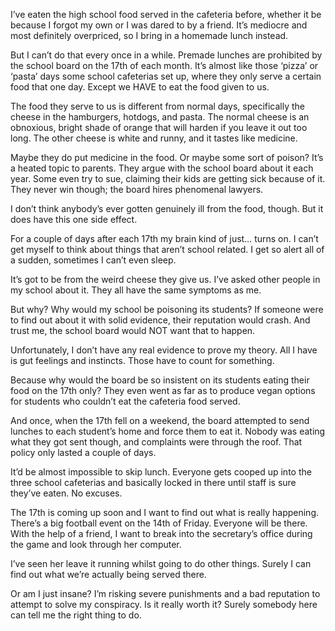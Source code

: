 I’ve eaten the high school food served in the cafeteria before, whether it be because I forgot my own or I was dared to by a friend. It’s mediocre and most definitely overpriced, so I bring in a homemade lunch instead.

But I can’t do that every once in a while. Premade lunches are prohibited by the school board on the 17th of each month. It’s almost like those ‘pizza’ or ‘pasta’ days some school cafeterias set up, where they only serve a certain food that one day. Except we HAVE to eat the food given to us.

The food they serve to us is different from normal days, specifically the cheese in the hamburgers, hotdogs, and pasta. The normal cheese is an obnoxious, bright shade of orange that will harden if you leave it out too long. The other cheese is white and runny, and it tastes like medicine.

Maybe they do put medicine in the food. Or maybe some sort of poison? It’s a heated topic to parents. They argue with the school board about it each year. Some even try to sue, claiming their kids are getting sick because of it. They never win though; the board hires phenomenal lawyers. 

I don’t think anybody’s ever gotten genuinely ill from the food, though. But it does have this one side effect. 

For a couple of days after each 17th my brain kind of just… turns on. I can’t get myself to think about things that aren’t school related. I get so alert all of a sudden, sometimes I can’t even sleep.

It’s got to be from the weird cheese they give us. I’ve asked other people in my school about it. They all have the same symptoms as me. 

But why? Why would my school be poisoning its students? If someone were to find out about it with solid evidence, their reputation would crash. And trust me, the school board would NOT want that to happen.

Unfortunately, I don’t have any real evidence to prove my theory. All I have is gut feelings and instincts. Those have to count for something. 

Because why would the board be so insistent on its students eating their food on the 17th only? They even went as far as to produce vegan options for students who couldn’t eat the cafeteria food served. 

And once, when the 17th fell on a weekend, the board attempted to send lunches to each student’s home and force them to eat it. Nobody was eating what they got sent though, and complaints were through the roof. That policy only lasted a couple of days. 

It’d be almost impossible to skip lunch. Everyone gets cooped up into the three school cafeterias and basically locked in there until staff is sure they’ve eaten. No excuses. 
    
The 17th is coming up soon and I want to find out what is really happening. There’s a big football event on the 14th of Friday. Everyone will be there. With the help of a friend, I want to break into the secretary’s office during the game and look through her computer. 
    
I’ve seen her leave it running whilst going to do other things. Surely I can find out what we’re actually being served there.
    
Or am I just insane? I’m risking severe punishments and a bad reputation to attempt to solve my conspiracy. Is it really worth it? Surely somebody here can tell me the right thing to do.